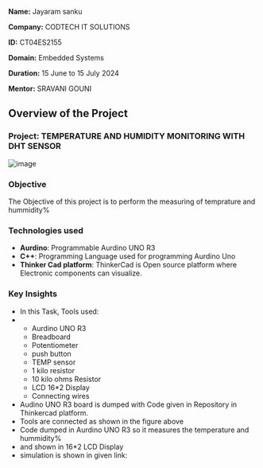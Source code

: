 **Name:** Jayaram sanku

**Company:** CODTECH IT SOLUTIONS

**ID:** CT04ES2155

**Domain:** Embedded Systems

**Duration:** 15 June to 15 July 2024

**Mentor:** SRAVANI GOUNI


## Overview of the Project

### Project: TEMPERATURE AND HUMIDITY MONITORING WITH DHT SENSOR
![image](https://github.com/Jayaramsanku/CODTECH-Task2/assets/169425840/e6440039-0aec-4637-866e-f5d768e60b5a)


### Objective
The Objective of this project is to perform the measuring of temprature and hummidity%

### Technologies used
- **Aurdino**: Programmable Aurdino UNO R3
- **C++**: Programming Language used for programming Aurdino Uno
- **Thinker Cad platform**: ThinkerCad is Open source platform where Electronic components can visualize.

### Key Insights
- In this Task, Tools used:
- - Aurdino UNO R3
  - Breadboard
  - Potentiometer
  - push button
  - TEMP sensor
  - 1 kilo resistor
  - 10 kilo ohms Resistor
  - LCD 16*2 Display
  - Connecting wires
- Audino UNO R3 board is dumped with Code given in Repository in Thinkercad platform.
- Tools are connected as shown in the figure above
- Code dumped in Aurdino UNO R3 so it measures the temperature and hummidity%
- and shown in 16*2 LCD Display
- simulation is shown in given link:
